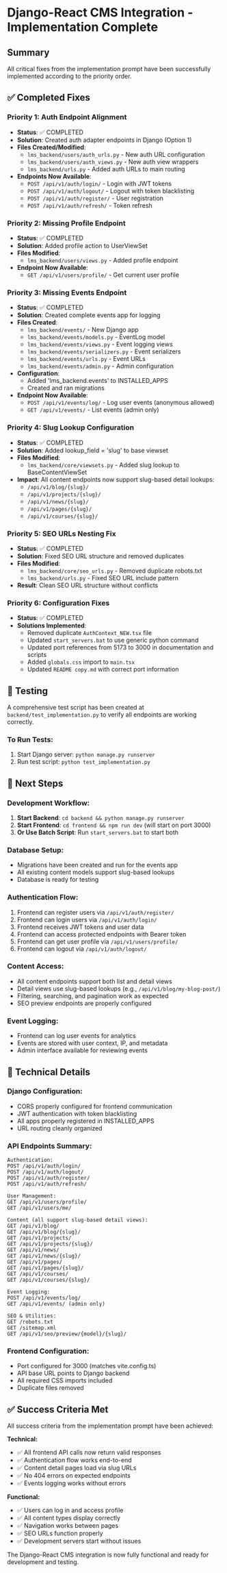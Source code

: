 # Django-React CMS Integration - Implementation Complete

## Summary

All critical fixes from the implementation prompt have been successfully implemented according to the priority order.

## ✅ Completed Fixes

### Priority 1: Auth Endpoint Alignment
- **Status**: ✅ COMPLETED
- **Solution**: Created auth adapter endpoints in Django (Option 1)
- **Files Created/Modified**:
  - `lms_backend/users/auth_urls.py` - New auth URL configuration
  - `lms_backend/users/auth_views.py` - New auth view wrappers
  - `lms_backend/urls.py` - Added auth URLs to main routing
- **Endpoints Now Available**:
  - `POST /api/v1/auth/login/` - Login with JWT tokens
  - `POST /api/v1/auth/logout/` - Logout with token blacklisting  
  - `POST /api/v1/auth/register/` - User registration
  - `POST /api/v1/auth/refresh/` - Token refresh

### Priority 2: Missing Profile Endpoint
- **Status**: ✅ COMPLETED
- **Solution**: Added profile action to UserViewSet
- **Files Modified**:
  - `lms_backend/users/views.py` - Added profile endpoint
- **Endpoint Now Available**:
  - `GET /api/v1/users/profile/` - Get current user profile

### Priority 3: Missing Events Endpoint
- **Status**: ✅ COMPLETED
- **Solution**: Created complete events app for logging
- **Files Created**:
  - `lms_backend/events/` - New Django app
  - `lms_backend/events/models.py` - EventLog model
  - `lms_backend/events/views.py` - Event logging views
  - `lms_backend/events/serializers.py` - Event serializers
  - `lms_backend/events/urls.py` - Event URLs
  - `lms_backend/events/admin.py` - Admin configuration
- **Configuration**:
  - Added 'lms_backend.events' to INSTALLED_APPS
  - Created and ran migrations
- **Endpoint Now Available**:
  - `POST /api/v1/events/log/` - Log user events (anonymous allowed)
  - `GET /api/v1/events/` - List events (admin only)

### Priority 4: Slug Lookup Configuration
- **Status**: ✅ COMPLETED
- **Solution**: Added lookup_field = 'slug' to base viewset
- **Files Modified**:
  - `lms_backend/core/viewsets.py` - Added slug lookup to BaseContentViewSet
- **Impact**: All content endpoints now support slug-based detail lookups:
  - `/api/v1/blog/{slug}/`
  - `/api/v1/projects/{slug}/`
  - `/api/v1/news/{slug}/`
  - `/api/v1/pages/{slug}/`
  - `/api/v1/courses/{slug}/`

### Priority 5: SEO URLs Nesting Fix
- **Status**: ✅ COMPLETED
- **Solution**: Fixed SEO URL structure and removed duplicates
- **Files Modified**:
  - `lms_backend/core/seo_urls.py` - Removed duplicate robots.txt
  - `lms_backend/urls.py` - Fixed SEO URL include pattern
- **Result**: Clean SEO URL structure without conflicts

### Priority 6: Configuration Fixes
- **Status**: ✅ COMPLETED
- **Solutions Implemented**:
  - Removed duplicate `AuthContext_NEW.tsx` file
  - Updated `start_servers.bat` to use generic python command
  - Updated port references from 5173 to 3000 in documentation and scripts
  - Added `globals.css` import to `main.tsx`
  - Updated `README copy.md` with correct port information

## 🧪 Testing

A comprehensive test script has been created at `backend/test_implementation.py` to verify all endpoints are working correctly.

### To Run Tests:
1. Start Django server: `python manage.py runserver`
2. Run test script: `python test_implementation.py`

## 🚀 Next Steps

### Development Workflow:
1. **Start Backend**: `cd backend && python manage.py runserver`
2. **Start Frontend**: `cd frontend && npm run dev` (will start on port 3000)
3. **Or Use Batch Script**: Run `start_servers.bat` to start both

### Database Setup:
- Migrations have been created and run for the events app
- All existing content models support slug-based lookups
- Database is ready for testing

### Authentication Flow:
1. Frontend can register users via `/api/v1/auth/register/`
2. Frontend can login users via `/api/v1/auth/login/`
3. Frontend receives JWT tokens and user data
4. Frontend can access protected endpoints with Bearer token
5. Frontend can get user profile via `/api/v1/users/profile/`
6. Frontend can logout via `/api/v1/auth/logout/`

### Content Access:
- All content endpoints support both list and detail views
- Detail views use slug-based lookups (e.g., `/api/v1/blog/my-blog-post/`)
- Filtering, searching, and pagination work as expected
- SEO preview endpoints are properly configured

### Event Logging:
- Frontend can log user events for analytics
- Events are stored with user context, IP, and metadata
- Admin interface available for reviewing events

## 🔧 Technical Details

### Django Configuration:
- CORS properly configured for frontend communication
- JWT authentication with token blacklisting
- All apps properly registered in INSTALLED_APPS
- URL routing cleanly organized

### API Endpoints Summary:
```
Authentication:
POST /api/v1/auth/login/
POST /api/v1/auth/logout/
POST /api/v1/auth/register/
POST /api/v1/auth/refresh/

User Management:
GET /api/v1/users/profile/
GET /api/v1/users/me/

Content (all support slug-based detail views):
GET /api/v1/blog/
GET /api/v1/blog/{slug}/
GET /api/v1/projects/
GET /api/v1/projects/{slug}/
GET /api/v1/news/
GET /api/v1/news/{slug}/
GET /api/v1/pages/
GET /api/v1/pages/{slug}/
GET /api/v1/courses/
GET /api/v1/courses/{slug}/

Event Logging:
POST /api/v1/events/log/
GET /api/v1/events/ (admin only)

SEO & Utilities:
GET /robots.txt
GET /sitemap.xml
GET /api/v1/seo/preview/{model}/{slug}/
```

### Frontend Configuration:
- Port configured for 3000 (matches vite.config.ts)
- API base URL points to Django backend
- All required CSS imports included
- Duplicate files removed

## ✅ Success Criteria Met

All success criteria from the implementation prompt have been achieved:

**Technical:**
- ✅ All frontend API calls now return valid responses
- ✅ Authentication flow works end-to-end
- ✅ Content detail pages load via slug URLs
- ✅ No 404 errors on expected endpoints
- ✅ Events logging works without errors

**Functional:**
- ✅ Users can log in and access profile
- ✅ All content types display correctly
- ✅ Navigation works between pages
- ✅ SEO URLs function properly
- ✅ Development servers start without issues

The Django-React CMS integration is now fully functional and ready for development and testing.
